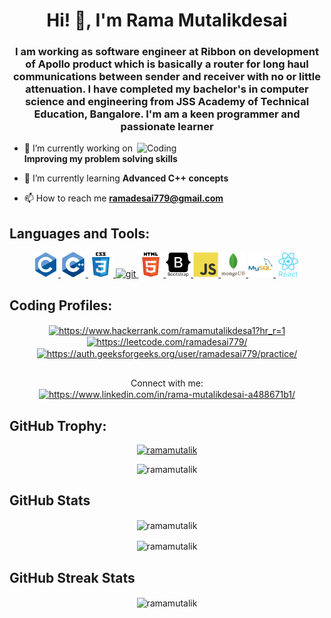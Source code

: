 <!-- [![MasterHead](https://image.shutterstock.com/image-illustration/quick-learner-text-written-on-260nw-2178992033.jpg)]() -->

<h1 align="center">Hi! 👋, I'm Rama Mutalikdesai</h1>

<h3 align="center">I am working as software engineer at Ribbon on development of Apollo product which is basically a router for long haul communications between sender and receiver with no or little attenuation.
  I have completed my bachelor's in computer science and engineering from JSS Academy of Technical Education, Bangalore. I'm am a keen programmer and passionate learner</h3>


<img align="right" alt="Coding" width="300" src="https://cdn.dribbble.com/users/4055494/screenshots/15215756/media/d2b66c4ca0192aa26d103448b3d1518b.gif">



- 🔭 I’m currently working on **Improving my problem solving skills**

- 🌱 I’m currently learning **Advanced C++ concepts**

- 📫 How to reach me **ramadesai779@gmail.com**


## Languages and Tools:

  <p align="center"> 
   <a href="https://www.cprogramming.com/" target="_blank" rel="noreferrer">
    <img src="https://raw.githubusercontent.com/devicons/devicon/master/icons/c/c-original.svg" alt="c" width="40" height="40"/>
   </a> 
   <a href="https://www.w3schools.com/cpp/" target="_blank" rel="noreferrer"> 
    <img src="https://raw.githubusercontent.com/devicons/devicon/master/icons/cplusplus/cplusplus-original.svg" alt="cplusplus" width="40" height="40"/> 
   </a> 
   <a href="https://www.w3schools.com/css/" target="_blank" rel="noreferrer"> 
    <img src="https://raw.githubusercontent.com/devicons/devicon/master/icons/css3/css3-original-wordmark.svg" alt="css3" width="40" height="40"/> 
   </a>
   <a href="https://git-scm.com/" target="_blank" rel="noreferrer"> 
    <img src="https://www.vectorlogo.zone/logos/git-scm/git-scm-icon.svg" alt="git" width="40" height="40"/>
   </a>
   <a href="https://www.w3.org/html/" target="_blank" rel="noreferrer"> 
    <img src="https://raw.githubusercontent.com/devicons/devicon/master/icons/html5/html5-original-wordmark.svg" alt="html5" width="40" height="40"/>
    </a> 
     <a href="https://getbootstrap.com" target="_blank" rel="noreferrer">
    <img src="https://raw.githubusercontent.com/devicons/devicon/master/icons/bootstrap/bootstrap-plain-wordmark.svg" alt="bootstrap" width="40" height="40"/> 
   </a>
    <a href="https://developer.mozilla.org/en-US/docs/Web/JavaScript" target="_blank" rel="noreferrer"> 
      <img src="https://raw.githubusercontent.com/devicons/devicon/master/icons/javascript/javascript-original.svg" alt="javascript" width="40" height="40"/>
     </a> 
     <a href="https://www.mongodb.com/" target="_blank" rel="noreferrer"> 
      <img src="https://raw.githubusercontent.com/devicons/devicon/master/icons/mongodb/mongodb-original-wordmark.svg" alt="mongodb" width="40" height="40"/> 
     </a> 
     <a href="https://www.mysql.com/" target="_blank" rel="noreferrer"> 
     <img src="https://raw.githubusercontent.com/devicons/devicon/master/icons/mysql/mysql-original-wordmark.svg" alt="mysql" width="40" height="40"/> 
     </a> 
     <a href="https://reactjs.org/" target="_blank" rel="noreferrer"> 
     <img src="https://raw.githubusercontent.com/devicons/devicon/master/icons/react/react-original-wordmark.svg" alt="react" width="40" height="40"/>
     </a>
   </p>
   
   
## Coding Profiles:
<p align="center">
  
  <a href="https://www.hackerrank.com/https://www.hackerrank.com/ramamutalikdesa1?hr_r=1" target="blank">
  <img align="center" src="https://raw.githubusercontent.com/rahuldkjain/github-profile-readme-generator/master/src/images/icons/Social/hackerrank.svg" alt="https://www.hackerrank.com/ramamutalikdesa1?hr_r=1" height="30" width="40" />
  </a>
  
  <a href="https://www.leetcode.com/https://leetcode.com/ramadesai779/" target="blank">
<img align="center" src="https://raw.githubusercontent.com/rahuldkjain/github-profile-readme-generator/master/src/images/icons/Social/leet-code.svg" alt="https://leetcode.com/ramadesai779/" height="30" width="40" />
  </a>
  
  <a href="https://auth.geeksforgeeks.org/user/https://auth.geeksforgeeks.org/user/ramadesai779/practice/" target="blank">
<img align="center" src="https://raw.githubusercontent.com/rahuldkjain/github-profile-readme-generator/master/src/images/icons/Social/geeks-for-geeks.svg" alt="https://auth.geeksforgeeks.org/user/ramadesai779/practice/" height="30" width="40" />
  </a>
  
</p>

##

<p align="center">
<span> Connect with me:    </span>
<a href="https://linkedin.com/in/https://www.linkedin.com/in/rama-mutalikdesai-a488671b1/" target="blank">
  <img align="center" src="https://raw.githubusercontent.com/rahuldkjain/github-profile-readme-generator/master/src/images/icons/Social/linked-in-alt.svg" alt="https://www.linkedin.com/in/rama-mutalikdesai-a488671b1/" height="30" width="40" />
  </a>
</p>

## GitHub Trophy:

<p align="center"> <a href="https://github.com/ryo-ma/github-profile-trophy"><img src="https://github-profile-trophy.vercel.app/?username=ramamutalik&theme=radical" alt="ramamutalik" /></a> </p>

<p align="center"> <img src="https://komarev.com/ghpvc/?username=ramamutalik&label=Profile%20views&color=0e75b6&style=flat&theme=radical" alt="ramamutalik" /> </p>

## GitHub Stats
<p align="center"><img align="center" src="https://github-readme-stats.vercel.app/api/top-langs?username=ramamutalik&show_icons=true&theme=radical&locale=en&layout=compact" alt="ramamutalik" />
</p>

<p align="center"><img align="center" src="https://github-readme-stats.vercel.app/api?username=ramamutalik&theme=radical&show_icons=true&locale=en" alt="ramamutalik" /></p>

## GitHub Streak Stats
<p align="center"><img align="center" src="https://github-readme-streak-stats.herokuapp.com/?user=ramamutalik&theme=radical" alt="ramamutalik" /></p>
